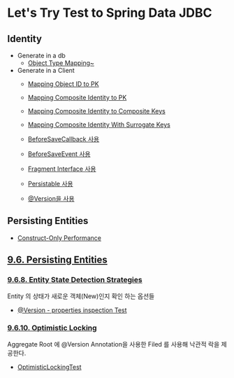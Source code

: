 # Let's Try Test to Spring Data JDBC 


## Identity




- Generate in a db
    - [Object Type Mapping~](src/test/java/masil/example/springdata/jdbc/identity/MappingObjectTypeTest.java)
- Generate in a Client
    - [Mapping Object ID to PK](src/test/java/masil/example/springdata/jdbc/identity/MappingIDToPkTest.java)
    - [Mapping Composite Identity to PK](src/test/java/masil/example/springdata/jdbc/identity/MappingCompositeIDToPKTest.java)
    - [Mapping Composite Identity to Composite Keys](src/test/java/masil/example/springdata/jdbc/identity/MappingCompositeIDToCompositeKeysTest.java)
    - [Mapping Composite Identity With Surrogate Keys](src/test/java/masil/example/springdata/jdbc/identity/MappingCompositeIDWithSurrogateKeys.java)

    - [BeforeSaveCallback 사용](src/test/java/masil/example/springdata/jdbc/identity/from_client/UsingBeforeSaveCallbackTest.java)
    - [BeforeSaveEvent 사용](src/test/java/masil/example/springdata/jdbc/identity/from_client/UsingBeforeSaveEventTest.java)
    - [Fragment Interface 사용](src/test/java/masil/example/springdata/jdbc/identity/from_client/UsingFragmentsInterfaceTest.java)
    - [Persistable 사용](src/test/java/masil/example/springdata/jdbc/identity/from_client/UsingPersistableTest.java)
    - [@Version을 사용](src/test/java/masil/example/springdata/jdbc/identity/from_client/UsingVersionTest.java)
## Persisting Entities
  - [Construct-Only Performance](src/test/java/masil/example/springdata/jdbc/persisting_entities/ConstructorOnlyPerformanceTest.java)



## [9.6. Persisting Entities](https://docs.spring.io/spring-data/jdbc/docs/current/reference/html/#jdbc.entity-persistence)


### [9.6.8. Entity State Detection Strategies](https://docs.spring.io/spring-data/jdbc/docs/current/reference/html/#is-new-state-detection)

Entity 의 상태가 새로운 객체(New)인지 확인 하는 옵션들  
 - [@Version - properties inspection Test](src/test/java/masil/example/springdata/jdbc/persisting_entities/VersionPropertiesInspectionTest.java)

### [9.6.10. Optimistic Locking](https://docs.spring.io/spring-data/jdbc/docs/current/reference/html/#jdbc.entity-persistence.optimistic-locking)

Aggregate Root 에 @Version Annotation을 사용한 Filed 를 사용해 낙관적 락을 제공한다. 
- [OptimisticLockingTest](src/test/java/masil/example/springdata/jdbc/persisting_entities/OptimisticLockingTest.java)
